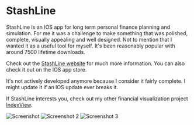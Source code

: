 # StashLine

StashLine is an IOS app for long term personal finance planning and simulation.
For me it was a challenge to make something that was polished, complete, visually appealing and well designed. Not to mention that I wanted it as a useful tool for myself. It's been reasonably popular with around 7500 lifetime downloads.

Check out the [StashLine website](http://thume.ca/stashline/) for much more information. You can also check it out on the IOS app store.

It's not actively developed anymore because I consider it fairly complete. I might update it if an IOS update ever breaks it.

If StashLine interests you, check out my other financial visualization project [IndexView](http://thume.ca/indexView/).

![Screenshot](http://thume.ca/stashline/images/stashline4.png)
![Screenshot 2](http://thume.ca/stashline/images/screenshots-ipad/screen2.png)
![Screenshot 3](http://thume.ca/stashline/images/screenshots-ipad/screen6.png)
